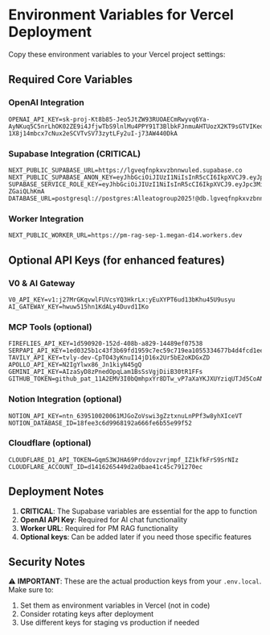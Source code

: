# Environment Variables for Vercel Deployment

Copy these environment variables to your Vercel project settings:

## Required Core Variables

### OpenAI Integration
```
OPENAI_API_KEY=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
```

### Supabase Integration (CRITICAL)
```
NEXT_PUBLIC_SUPABASE_URL=https://lgveqfnpkxvzbnnwuled.supabase.co
NEXT_PUBLIC_SUPABASE_ANON_KEY=eyJhbGciOiJIUzI1NiIsInR5cCI6IkpXVCJ9.eyJpc3MiOiJzdXBhYmFzZSIsInJlZiI6ImxndmVxZm5wa3h2emJubnd1bGVkIiwicm9sZSI6ImFub24iLCJpYXQiOjE3NTUyNTQxNjYsImV4cCI6MjA3MDgzMDE2Nn0.g56kDPUokoJpWY7vXd3GTMXpOc4WFOU0hDVWfGMZtO8
SUPABASE_SERVICE_ROLE_KEY=eyJhbGciOiJIUzI1NiIsInR5cCI6IkpXVCJ9.eyJpc3MiOiJzdXBhYmFzZSIsInJlZiI6ImxndmVxZm5wa3h2emJubnd1bGVkIiwicm9sZSI6InNlcnZpY2Vfcm9sZSIsImlhdCI6MTc1NTI1NDE2NiwiZXhwIjoyMDcwODMwMTY2fQ.kIFo_ZSwO1uwpttYXxjSnYbBpUhwZhkW-ZGaiQLhKmA
DATABASE_URL=postgresql://postgres:Alleatogroup2025!@db.lgveqfnpkxvzbnnwuled.supabase.co:5432/postgres
```

### Worker Integration
```
NEXT_PUBLIC_WORKER_URL=https://pm-rag-sep-1.megan-d14.workers.dev
```

## Optional API Keys (for enhanced features)

### V0 & AI Gateway
```
V0_API_KEY=v1:j27MrGKqvwlFUVcsYQ3HkrLx:yEuXYPT6ud13bKhu45U9usyu
AI_GATEWAY_KEY=hwuw515hn1KdALy4Duvd1IKo
```

### MCP Tools (optional)
```
FIREFLIES_API_KEY=1d590920-152d-408b-a829-14489ef07538
SERPAPI_API_KEY=1ed0325b1c43f3b69fd1959c7ec59c719ea1055334677b4d4fcd1eed7b27f570
TAVILY_API_KEY=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
APOLLO_API_KEY=N2IgYlwx86_Jn1kiyN45gQ
GEMINI_API_KEY=AIzaSyD8zPnedOpqLam1BsSsVgjDiiB30tR1FFs
GITHUB_TOKEN=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
```

### Notion Integration (optional)
```
NOTION_API_KEY=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
NOTION_DATABASE_ID=18fee3c6d9968192a666fe6b55e99f52
```

### Cloudflare (optional)
```
CLOUDFLARE_D1_API_TOKEN=GqmS3WJHA69Prddovzvrjmpf_IZ1kfkFrS9SrNIz
CLOUDFLARE_ACCOUNT_ID=d1416265449d2a0bae41c45c791270ec
```

## Deployment Notes

1. **CRITICAL**: The Supabase variables are essential for the app to function
2. **OpenAI API Key**: Required for AI chat functionality
3. **Worker URL**: Required for PM RAG functionality
4. **Optional keys**: Can be added later if you need those specific features

## Security Notes

⚠️ **IMPORTANT**: These are the actual production keys from your `.env.local`. 
Make sure to:
1. Set them as environment variables in Vercel (not in code)
2. Consider rotating keys after deployment
3. Use different keys for staging vs production if needed